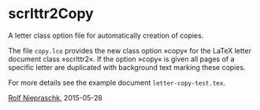 # scrlttr2Copy
A letter class option file for automatically creation of copies.

The file `copy.lco` provides the new class option »copy« for the LaTeX letter
document class »scrlttr2«. If the option »copy« is given all pages of a
specific letter are duplicated with background text marking these copies.

For more details see the example document `letter-copy-test.tex`.

[Rolf Niepraschk](mailto:Rolf.Niepraschk@gmx.de), 2015-05-28


